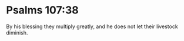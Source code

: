 # Psalms 107:38

By his blessing they multiply greatly, and he does not let their livestock diminish.
